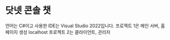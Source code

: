 <h1>닷넷 콘솔 챗</h1>
언어는 C#이고
사용한 IDE는 Visual Studio 2022입니다.
프로젝트 1은 메인 서버, 홈 페이지 생성 localhost
프로젝트 2는 클라이언트, 관리자
